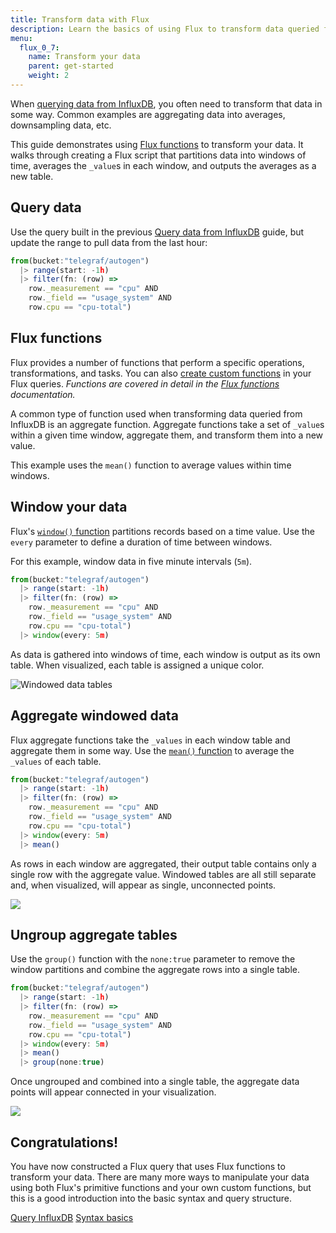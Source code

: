```yaml
---
title: Transform data with Flux
description: Learn the basics of using Flux to transform data queried from InfluxDB.
menu:
  flux_0_7:
    name: Transform your data
    parent: get-started
    weight: 2
---
```


When [querying data from InfluxDB](/flux/v0.7/introduction/getting-started/query-influxdb),
you often need to transform that data in some way.
Common examples are aggregating data into averages, downsampling data, etc.

This guide demonstrates using [Flux functions](#) to transform your data.
It walks through creating a Flux script that partitions data into windows of time,
averages the `_value`s in each window, and outputs the averages as a new table.

## Query data
Use the query built in the previous [Query data from InfluxDB](/platform/introduction/getting-started/query-influxdb)
guide, but update the range to pull data from the last hour:

```js
from(bucket:"telegraf/autogen")
  |> range(start: -1h)
  |> filter(fn: (row) =>
    row._measurement == "cpu" AND
    row._field == "usage_system" AND
    row.cpu == "cpu-total")
```

## Flux functions
Flux provides a number of functions that perform a specific operations, transformations, and tasks.
You can also [create custom functions](#) in your Flux queries.
_Functions are covered in detail in the [Flux functions](#) documentation._

A common type of function used when transforming data queried from InfluxDB is an aggregate function.
Aggregate functions take a set of `_value`s within a given time window, aggregate them, and transform
them into a new value.

This example uses the `mean()` function to average values within time windows.

## Window your data
Flux's [`window()` function](#) partitions records based on a time value.
Use the `every` parameter to define a duration of time between windows.

For this example, window data in five minute intervals (`5m`).

```js
from(bucket:"telegraf/autogen")
  |> range(start: -1h)
  |> filter(fn: (row) =>
    row._measurement == "cpu" AND
    row._field == "usage_system" AND
    row.cpu == "cpu-total")
  |> window(every: 5m)
```

As data is gathered into windows of time, each window is output as its own table.
When visualized, each table is assigned a unique color.

![Windowed data tables](/img/flux/flux-windowed-data.png)

## Aggregate windowed data
Flux aggregate functions take the `_values` in each window table and aggregate them in some way.
Use the [`mean()` function](#) to average the `_values` of each table.

```js
from(bucket:"telegraf/autogen")
  |> range(start: -1h)
  |> filter(fn: (row) =>
    row._measurement == "cpu" AND
    row._field == "usage_system" AND
    row.cpu == "cpu-total")
  |> window(every: 5m)
  |> mean()
```

As rows in each window are aggregated, their output table contains only a single row with the aggregate value.
Windowed tables are all still separate and, when visualized, will appear as single, unconnected points.

![](/img/flux/flux-windowed-aggregates.png)

## Ungroup aggregate tables

Use the `group()` function with the `none:true` parameter to remove the window partitions
and combine the aggregate rows into a single table.

```js
from(bucket:"telegraf/autogen")
  |> range(start: -1h)
  |> filter(fn: (row) =>
    row._measurement == "cpu" AND
    row._field == "usage_system" AND
    row.cpu == "cpu-total")
  |> window(every: 5m)
  |> mean()
  |> group(none:true)
```

Once ungrouped and combined into a single table, the aggregate data points will appear connected in your visualization.

![](/img/flux/flux-windowed-aggregates-ungrouped.png)


## Congratulations!
You have now constructed a Flux query that uses Flux functions to transform your data.
There are many more ways to manipulate your data using both Flux's primitive functions
and your own custom functions, but this is a good introduction into the basic syntax and query structure.

<div class="page-nav-btns">
  <a class="btn prev" href="/flux/v0.7/introduction/getting-started/query-influxdb/">Query InfluxDB</a>
  <a class="btn next" href="/flux/v0.7/introduction/getting-started/syntax-basics/">Syntax basics</a>
</div>
